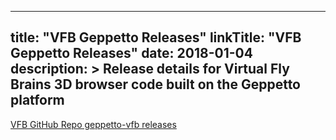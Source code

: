 
---
title: "VFB Geppetto Releases"
linkTitle: "VFB Geppetto Releases"
date: 2018-01-04
description: >
  Release details for Virtual Fly Brains 3D browser code built on the Geppetto platform
---

[VFB GitHub Repo geppetto-vfb releases](https://github.com/VirtualFlyBrain/geppetto-vfb/releases)


<div id="result">
<script>  $( "#result" ).load( "https://github.com/VirtualFlyBrain/geppetto-vfb/releases #repo-content-pjax-container", function(){$("a[href^='/VirtualFlyBrain']").each(function(){$(this).attr('target','_blank');$(this).attr('href',$(this).attr('href').replace('/VirtualFlyBrain','https://github.com/VirtualFlyBrain'));})})</script>

</script>
</div>